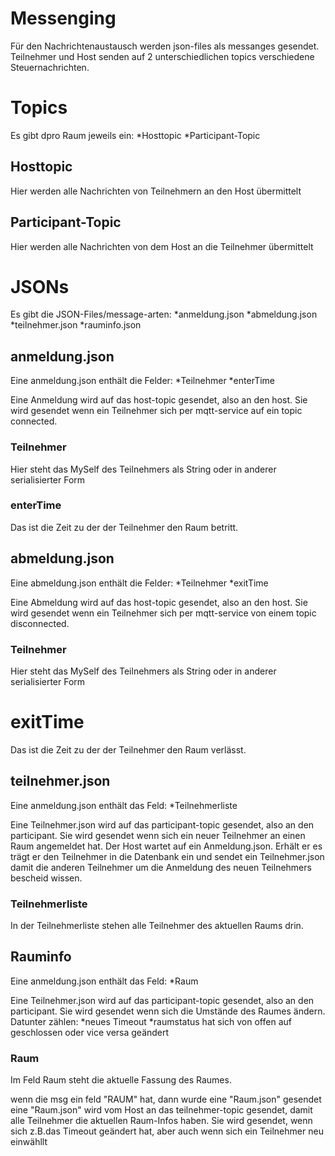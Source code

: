 # Messenging
Für den Nachrichtenaustausch werden json-files als messanges gesendet. Teilnehmer und Host senden auf 2 unterschiedlichen topics verschiedene Steuernachrichten.

# Topics
Es gibt dpro Raum jeweils ein:
*Hosttopic
*Participant-Topic

## Hosttopic
Hier werden alle Nachrichten von Teilnehmern an den Host übermittelt

## Participant-Topic
Hier werden alle Nachrichten von dem Host an die Teilnehmer übermittelt

# JSONs
Es gibt die JSON-Files/message-arten:
*anmeldung.json
*abmeldung.json
*teilnehmer.json
*rauminfo.json

## anmeldung.json
Eine anmeldung.json enthält die Felder:
*Teilnehmer
*enterTime

Eine Anmeldung wird auf das host-topic gesendet, also an den host. Sie wird gesendet wenn ein Teilnehmer sich per mqtt-service auf ein topic connected.

### Teilnehmer
Hier steht das MySelf des Teilnehmers als String oder in anderer serialisierter Form

### enterTime
Das ist die Zeit zu der der Teilnehmer den Raum betritt.

## abmeldung.json
Eine abmeldung.json enthält die Felder:
*Teilnehmer
*exitTime

Eine Abmeldung wird auf das host-topic gesendet, also an den host. Sie wird gesendet wenn ein Teilnehmer sich per mqtt-service von einem topic disconnected. 

### Teilnehmer
Hier steht das MySelf des Teilnehmers als String oder in anderer serialisierter Form

# exitTime
Das ist die Zeit zu der der Teilnehmer den Raum verlässt.

## teilnehmer.json
Eine anmeldung.json enthält das Feld:
*Teilnehmerliste

Eine Teilnehmer.json wird auf das participant-topic gesendet, also an den participant. 
Sie wird gesendet wenn sich ein neuer Teilnehmer an einen Raum angemeldet hat. 
Der Host wartet auf ein Anmeldung.json. Erhält er es trägt er den Teilnehmer in die Datenbank ein und sendet ein Teilnehmer.json damit die anderen Teilnehmer um die Anmeldung des neuen Teilnehmers bescheid wissen.

### Teilnehmerliste
In der Teilnehmerliste stehen alle Teilnehmer des aktuellen Raums drin.


## Rauminfo
Eine anmeldung.json enthält das Feld:
*Raum

Eine Teilnehmer.json wird auf das participant-topic gesendet, also an den participant.
Sie wird gesendet wenn sich die Umstände des Raumes ändern.
Datunter zählen:
*neues Timeout
*raumstatus hat sich von offen auf geschlossen oder vice versa geändert

### Raum
Im Feld Raum steht die aktuelle Fassung des Raumes.

wenn die msg ein feld "RAUM" hat, dann wurde eine "Raum.json" gesendet
eine "Raum.json" wird vom Host an das teilnehmer-topic gesendet, damit
alle Teilnehmer die aktuellen Raum-Infos haben.
Sie wird gesendet, wenn sich z.B.das Timeout geändert hat, aber auch wenn sich
ein Teilnehmer neu einwähllt